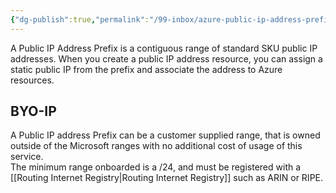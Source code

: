 ```yaml
---
{"dg-publish":true,"permalink":"/99-inbox/azure-public-ip-address-prefix/","tags":["notes"]}
---
```



 A Public IP Address Prefix is a contiguous range of standard SKU public IP addresses. When you create a public IP address resource, you can assign a static public IP from the prefix and associate the address to Azure resources.

## BYO-IP

A Public IP address Prefix can be a customer supplied range, that is owned outside of the Microsoft ranges with no additional cost of usage of this service.  
The minimum range onboarded is a /24, and must be registered with a [[Routing Internet Registry\|Routing Internet Registry]] such as ARIN or RIPE.

